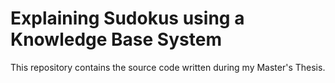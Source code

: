 # Explaining Sudokus using a Knowledge Base System

This repository contains the source code written during my Master's Thesis.